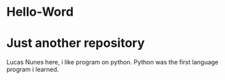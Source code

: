 # Hello-Word
Just another repository
=======================

Lucas Nunes here, i like program on python.
Python was the first language program i learned.
